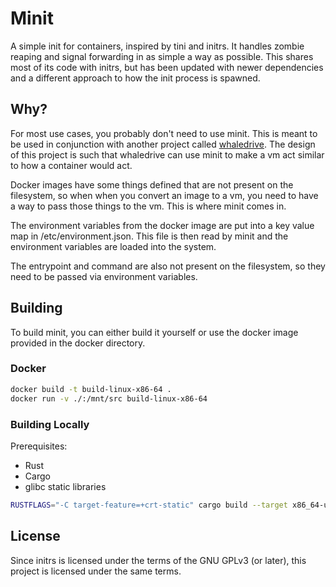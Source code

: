 # Minit

A simple init for containers, inspired by tini and initrs.
It handles zombie reaping and signal forwarding in as simple a way as possible.
This shares most of its code with initrs, but has been updated with newer
dependencies and a different approach to how the init process is spawned.

## Why?
For most use cases, you probably don't need to use minit. This is meant to be used
in conjunction with another project called [whaledrive](https://github.com/Nanite-Factory-Games/whaledrive). The design of this project is such that whaledrive can use minit to
make a vm act similar to how a container would act.

Docker images have some things defined that are not present on the filesystem,
so when when you convert an image to a vm, you need to have a way to pass those
things to the vm. This is where minit comes in.

The environment variables from the docker image are put into a key value map
in /etc/environment.json. This file is then read by minit and the environment
variables are loaded into the system.

The entrypoint and command are also not present on the filesystem, so they need
to be passed via environment variables.


## Building
To build minit, you can either build it yourself or use the docker image
provided in the docker directory.

### Docker

```sh
docker build -t build-linux-x86-64 .
docker run -v ./:/mnt/src build-linux-x86-64
```

### Building Locally

Prerequisites:
- Rust
- Cargo
- glibc static libraries

```sh
RUSTFLAGS="-C target-feature=+crt-static" cargo build --target x86_64-unknown-linux-gnu --release
```


## License

Since initrs is licensed under the terms of the GNU GPLv3 (or later), this
project is licensed under the same terms.